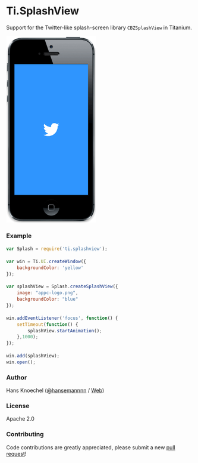 # Ti.SplashView
Support for the Twitter-like splash-screen library `CBZSplashView` in Titanium.

<img src="./twitter-gif.gif" height="500" alt="Twitter Example" />

### Example
```js
var Splash = require('ti.splashview');

var win = Ti.UI.createWindow({
    backgroundColor: 'yellow'
});

var splashView = Splash.createSplashView({
    image: "appc-logo.png",
    backgroundColor: "blue"
});

win.addEventListener('focus', function() {
    setTimeout(function() {
        splashView.startAnimation();
    },1000);
});

win.add(splashView);
win.open();
```

### Author
Hans Knoechel ([@hansemannnn](https://twitter.com/hansemannnn) / [Web](http://hans-knoechel.de))

### License
Apache 2.0

### Contributing
Code contributions are greatly appreciated, please submit a new [pull request](https://github.com/hansemannn/ti.splashview/pull/new/master)!

